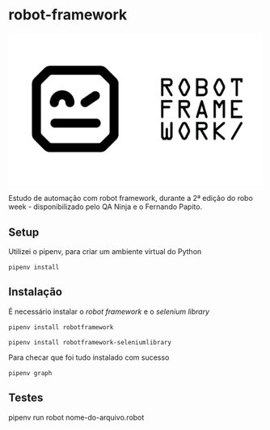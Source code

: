 # robot-framework

![Robot Framework Logo](images/Robot-Framework-2000x1200.jpg)

Estudo de automação com robot framework, durante a 2ª edição do robo week - disponibilizado pelo QA Ninja e o Fernando Papito.

## Setup

Utilizei o pipenv, para criar um ambiente virtual do Python

```console
pipenv install
```

## Instalação

É necessário instalar o *robot framework* e o *selenium library*

```console
pipenv install robotframework
```

```console
pipenv install robotframework-seleniumlibrary
```

Para checar que foi tudo instalado com sucesso

```console
pipenv graph
```

## Testes

pipenv run robot nome-do-arquivo.robot
